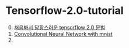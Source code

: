 # Tensorflow-2.0-tutorial
0) [처음봐서 당황스러운 tensorflow 2.0 문법](https://github.com/Junhojuno/Tensorflow-2.0-tutorial/blob/master/00.new_method_summary.md)
1) [Convolutional Neural Network with mnist](https://github.com/Junhojuno/Tensorflow-2.0-tutorial/blob/master/01_CNN_2_0style.ipynb)
2) []()

